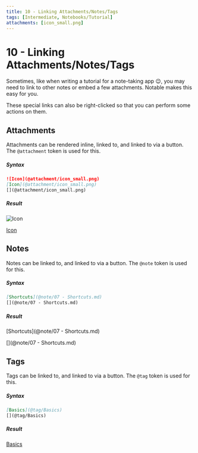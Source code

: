 ```yaml
---
title: 10 - Linking Attachments/Notes/Tags
tags: [Intermediate, Notebooks/Tutorial]
attachments: [icon_small.png]
---
```


# 10 - Linking Attachments/Notes/Tags

Sometimes, like when writing a tutorial for a note-taking app :wink:, you may need to link to other notes or embed a few attachments. Notable makes this easy for you.

These special links can also be right-clicked so that you can perform some actions on them.

## Attachments

Attachments can be rendered inline, linked to, and linked to via a button. The `@attachment` token is used for this.

##### Syntax

```markdown
![Icon](@attachment/icon_small.png)
[Icon](@attachment/icon_small.png)
[](@attachment/icon_small.png)
```

##### Result

![Icon](@attachment/icon_small.png)

[Icon](@attachment/icon_small.png)

[](@attachment/icon_small.png)

## Notes

Notes can be linked to, and linked to via a button. The `@note` token is used for this.

##### Syntax

```markdown
[Shortcuts](@note/07 - Shortcuts.md)
[](@note/07 - Shortcuts.md)
```

##### Result

[Shortcuts](@note/07 - Shortcuts.md)

[](@note/07 - Shortcuts.md)

## Tags

Tags can be linked to, and linked to via a button. The `@tag` token is used for this.

##### Syntax

```markdown
[Basics](@tag/Basics)
[](@tag/Basics)
```

##### Result

[Basics](@tag/Basics)

[](@tag/Basics)
